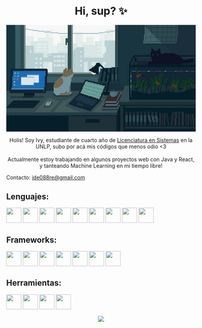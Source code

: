 <h1 align="center">Hi, sup? ✨</h1>
<p align="center">
  <img align="center" width="550" src="Desktop.jpg" alt="Cozy Room"/>
</p>
<p align="center">
  Holis! Soy Ivy, estudiante de cuarto año de <a href="https://www.info.unlp.edu.ar/licenciatura-en-sistemas-plan-2021/">Licenciatura en Sistemas</a> en la UNLP, subo por acá mis códigos que menos odio &lt;3
  <br>
  <br>
  Actualmente estoy trabajando en algunos proyectos web con Java y React, y tanteando Machine Learning en mi tiempo libre!
</p>
<p>Contacto: <a href="mailto:ide088re@gmail.com">ide088re@gmail.com</a></p>
<h2>Lenguajes:</h2>
<p>
<img src="https://cdn.jsdelivr.net/gh/devicons/devicon/icons/java/java-original.svg" width="40" height="40"/>
<img src="https://cdn.jsdelivr.net/gh/devicons/devicon/icons/python/python-original.svg" width="40" height="40"/>
<img src="https://cdn.jsdelivr.net/gh/devicons/devicon/icons/csharp/csharp-original.svg" width="40" height="40"/>
<img src="https://cdn.jsdelivr.net/gh/devicons/devicon/icons/mysql/mysql-original-wordmark.svg" width="40" height="40"/>
<img src="https://cdn.jsdelivr.net/gh/devicons/devicon/icons/mongodb/mongodb-original.svg" width="40" height="40"/>
<img src="https://cdn.jsdelivr.net/gh/devicons/devicon/icons/cassandra/cassandra-original-wordmark.svg" width="40" height="40"/>
<img src="https://cdn.jsdelivr.net/gh/devicons/devicon/icons/html5/html5-original.svg" width="40" height="40"/>
<img src="https://cdn.jsdelivr.net/gh/devicons/devicon/icons/css3/css3-original.svg" width="40" height="40"/>
<img src="https://cdn.jsdelivr.net/gh/devicons/devicon/icons/typescript/typescript-original.svg" width="40" height="40"/>
</p>
<h2>Frameworks:</h2>
<p>
<img src="https://cdn.jsdelivr.net/gh/devicons/devicon/icons/spring/spring-original.svg" width="40" height="40"/>
<img src="https://cdn.jsdelivr.net/gh/devicons/devicon/icons/react/react-original.svg" width="40" height="40"/>
<img src="https://cdn.simpleicons.org/flask/white" width="40" height="40" />
<img src="https://cdn.jsdelivr.net/gh/devicons/devicon/icons/dotnetcore/dotnetcore-original.svg" width="40" height="40"/>
<img src="https://cdn.jsdelivr.net/gh/devicons/devicon/icons/blazor/blazor-original.svg" width="40" height="40"/>
<img src="https://cdn.jsdelivr.net/gh/devicons/devicon/icons/vuejs/vuejs-original.svg" width="40" height="40"/>
<img src="https://cdn.jsdelivr.net/gh/devicons/devicon/icons/tailwindcss/tailwindcss-original.svg" width="40" height="40"/>
</p>
<h2>Herramientas:</h2>
<p>
<img src="https://cdn.jsdelivr.net/gh/devicons/devicon/icons/docker/docker-original.svg" width="40" height="40"/>
<img src="https://cdn.jsdelivr.net/gh/devicons/devicon/icons/poetry/poetry-original.svg" width="40" height="40"/>
<img src="https://cdn.jsdelivr.net/gh/devicons/devicon/icons/github/github-original.svg" width="40" height="40"/>
<img src="https://cdn.jsdelivr.net/gh/devicons/devicon/icons/gitlab/gitlab-original.svg" width="40" height="40"/>
</p>
<p align="center" height="100px" ><img src="https://github-readme-stats.vercel.app/api/top-langs/?username=LavOwl&langs_count=8&theme=dark&layout=compact"/></p>

